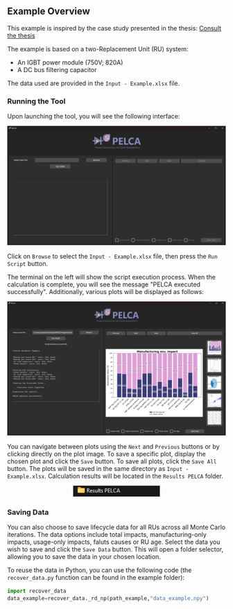 ## Example Overview

This example is inspired by the case study presented in the thesis:
[Consult the thesis](https://theses.hal.science/tel-04659788)

The example is based on a two-Replacement Unit (RU) system:
- An IGBT power module (750V; 820A)
- A DC bus filtering capacitor

The data used are provided in the `Input - Example.xlsx` file.

### Running the Tool

Upon launching the tool, you will see the following interface:

<div align="center">
    <img src="../Images/exemple2.png" width="1000"/>
</div> 

Click on `Browse` to select the `Input - Example.xlsx` file, then press the `Run Script` button.

The terminal on the left will show the script execution process. When the calculation is complete, you will see the message "PELCA executed successfully". Additionally, various plots will be displayed as follows:

<div align="center">
    <img src="../Images/exemple1.png" width="1000"/>
</div>

You can navigate between plots using the `Next` and `Previous` buttons or by clicking directly on the plot image. To save a specific plot, display the chosen plot and click the `Save` button. To save all plots, click the `Save All` button. The plots will be saved in the same directory as `Input - Example.xlsx`. Calculation results will be located in the `Results PELCA` folder.

<div align="center">
    <img src="../Images/exemple3.jpg" width="200"/>
</div>

### Saving Data

You can also choose to save lifecycle data for all RUs across all Monte Carlo iterations. The data options include total impacts, manufacturing-only impacts, usage-only impacts, faluts causes or RU age. Select the data you wish to save and click the `Save Data` button. This will open a folder selector, allowing you to save the data in your chosen location.

To reuse the data in Python, you can use the following code (the `recover_data.py` function can be found in the example folder):

```python
import recover_data
data_example=recover_data._rd_np(path_example,"data_example.npy")
```
